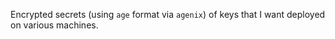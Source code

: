 Encrypted secrets (using `age` format via `agenix`) of keys that I want deployed
on various machines.
